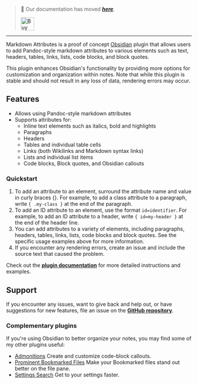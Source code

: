 > 🥇 Our documentation has moved ***[here](https://plugins.javalent.com/attributes)***.
>
> <a href='https://www.buymeacoffee.com/valentine195' target='_blank'><img height='36' style='border:0px;height:36px;' src='https://storage.ko-fi.com/cdn/kofi3.png?v=3' border='0' alt='Buy Me a Coffee at ko-fi.com' /></a>
---

Markdown Attributes is a proof of concept [Obsidian](https://obsidian.md/) plugin that allows users to add Pandoc-style markdown attributes to various elements such as text, headers, tables, links, lists, code blocks, and block quotes.

This plugin enhances Obsidian's functionality by providing more options for customization and organization within notes. Note that while this plugin is stable and should not result in any loss of data, rendering errors may occur.

## Features
- Allows using Pandoc-style markdown attributes
- Supports attributes for:
   - Inline text elements such as italics, bold and highlights 
   - Paragraphs
   - Headers 
   - Tables and individual table cells 
   - Links (both Wikilinks and Markdown syntax links)
   - Lists and individual list items 
   - Code blocks, Block quotes, and Obsidian callouts

### Quickstart

1. To add an attribute to an element, surround the attribute name and value in curly braces {}. For example, to add a class attribute to a paragraph, write `{ .my-class }` at the end of the paragraph.
2. To add an ID attribute to an element, use the format `id=identifier`. For example, to add an ID attribute to a header, write `{ id=my-header }` at the end of the header line.
3. You can add attributes to a variety of elements, including paragraphs, headers, tables, links, lists, code blocks and block quotes. See the specific usage examples above for more information.
4. If you encounter any rendering errors, create an issue and include the source text that caused the problem.

Check out the **[plugin documentation](https://plugins.javalent.com/attributes)** for more detailed instructions and examples.

## Support

If you encounter any issues, want to give back and help out, or have suggestions for new features, file an issue on the **[GitHub repository](https://github.com/javalent/markdown-attributes/issues?q=is%3Aissue+is%3Aopen+sort%3Aupdated-desc)**.

### Complementary plugins

If you're using Obsidian to better organize your notes, you may find some of my other plugins useful:

- [Admonitions](https://github.com/javalent/admonitions) Create and customize code-block callouts.
- [Prominent Bookmarked Files](https://github.com/javalent/prominent-files) Make your Bookmarked files stand out better on the file pane.
- [Settings Search](https://github.com/javalent/settings-search) Get to your settings faster.
